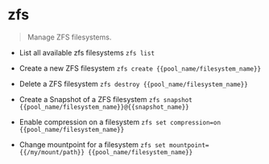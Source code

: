 # zfs
> Manage ZFS filesystems.

- List all available zfs filesystems
`zfs list`

- Create a new ZFS filesystem
`zfs create {{pool_name/filesystem_name}}`

- Delete a ZFS filesystem
`zfs destroy {{pool_name/filesystem_name}}`

- Create a Snapshot of a ZFS filesystem
`zfs snapshot {{pool_name/filesystem_name}}@{{snapshot_name}}`

- Enable compression on a filesystem
`zfs set compression=on {{pool_name/filesystem_name}}`

- Change mountpoint for a filesystem
`zfs set mountpoint={{/my/mount/path}} {{pool_name/filesystem_name}}`
